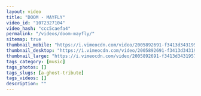 ```yaml
---
layout: video
title: "DOOM - MAYFLY"
video_id: "1072327104"
video_hash: "ccc5caefa4"
permalink: "/videos/doom-mayfly/"
sitemap: true
thumbnail_mobile: "https://i.vimeocdn.com/video/2005892691-f3413d34319576130172848b5dabd98edd2fc32e07cbc44a21fb9ea37dd89b8e-d_640x360?&r=pad&region=us"
thumbnail_desktop: "https://i.vimeocdn.com/video/2005892691-f3413d34319576130172848b5dabd98edd2fc32e07cbc44a21fb9ea37dd89b8e-d_960x540?&r=pad&region=us"
thumbnail_large: "https://i.vimeocdn.com/video/2005892691-f3413d34319576130172848b5dabd98edd2fc32e07cbc44a21fb9ea37dd89b8e-d_1280x720?&r=pad&region=us"
tags_category: [music]
tags_photos: []
tags_slugs: [a-ghost-tribute]
tags_videos: []
description: ""
---
```

